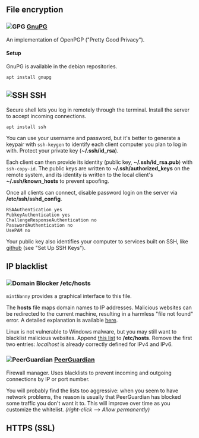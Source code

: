 ## File encryption <a id="encryption" /> ##

### ![][img-gpg] [GnuPG][homepage-gnupg] ###

An implementation of OpenPGP ("Pretty Good Privacy").

#### Setup ####

GnuPG is available in the debian repositories.

`apt install gnupg`

## ![][img-gnome-terminal] SSH ##

Secure shell lets you log in remotely through the terminal.  Install the server to accept incoming connections.

`apt install ssh`

You can use your username and password, but it's better to generate a keypair with `ssh-keygen` to identify each client computer you plan to log in with.  Protect your private key (**~/.ssh/id_rsa**).

Each client can then provide its identity (public key, **~/.ssh/id_rsa.pub**) with `ssh-copy-id`.  The public keys are written to **~/.ssh/authorized_keys** on the remote system, and its identity is written to the local client's **~/.ssh/known_hosts** to prevent spoofing.

Once all clients can connect, disable password login on the server via **/etc/ssh/sshd_config**.

```text
RSAAuthentication yes
PubkeyAuthentication yes
ChallengeResponseAuthentication no
PasswordAuthentication no
UsePAM no
```

Your public key also identifies your computer to services built on SSH, like [github][link-github-ssh] (see "Set Up SSH Keys").

## IP blacklist ##

### ![][img-mintnanny] /etc/hosts ###

`mintNanny` provides a graphical interface to this file.

The **hosts** file maps domain names to IP addresses.  Malicious websites can be redirected to the current machine, resulting in a harmless "file not found" error.  A detailed explanation is available [here][link-mvps].

Linux is not vulnerable to Windows malware, but you may still want to blacklist malicious websites.  Append [this list][link-mvps-hosts] to **/etc/hosts**.  Remove the first two entries: _localhost_ is already correctly defined for IPv4 and IPv6.

### ![][img-pgl] [PeerGuardian][homepage-pgl] <a id="peerguardian"/> ###

Firewall manager.  Uses blacklists to prevent incoming and outgoing connections by IP or port number.

You will probably find the lists too aggressive: when you seem to have network problems, the reason is usually that PeerGuardian has blocked some traffic you don't want it to.  This will improve over time as you customize the whitelist.  _(right-click --> Allow permanently)_

## HTTPS (SSL) ##


[homepage-gnupg]: http://www.gnupg.org/
[homepage-pgl]: http://moblock-deb.sourceforge.net/

[img-gnome-terminal]: gnome-terminal.png "SSH"
[img-gpg]: gpg.png "GPG"
[img-pgl]: pgl-gui.png "PeerGuardian"
[img-mintnanny]: mintnanny.png "Domain Blocker"

[link-github-ssh]: http://help.github.com/linux-set-up-git/
[link-mvps]: http://winhelp2002.mvps.org/hosts.htm
[link-mvps-hosts]: http://winhelp2002.mvps.org/hosts.txt